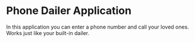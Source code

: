 # Phone Dailer Application

In this application you can enter a phone number and call your loved ones. Works just like your built-in dailer.
